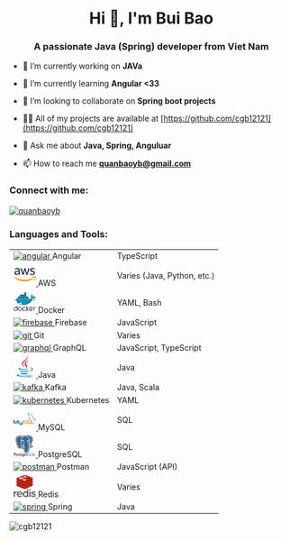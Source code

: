 <h1 align="center">Hi 👋, I'm Bui Bao</h1>
<h3 align="center">A passionate Java (Spring) developer from Viet Nam</h3>

- 🔭 I’m currently working on **JAVa**

- 🌱 I’m currently learning **Angular <33**

- 👯 I’m looking to collaborate on **Spring boot projects**

- 👨‍💻 All of my projects are available at [https://github.com/cgb12121](https://github.com/cgb12121)

- 💬 Ask me about **Java, Spring, Anguluar**

- 📫 How to reach me **quanbaoyb@gmail.com**

<h3 align="left">Connect with me:</h3>
<p align="left">
<a href="https://www.leetcode.com/quanbaoyb" target="blank"><img align="center" src="https://raw.githubusercontent.com/rahuldkjain/github-profile-readme-generator/master/src/images/icons/Social/leet-code.svg" alt="quanbaoyb" height="30" width="40" /></a>
</p>

<h3 align="left">Languages and Tools:</h3>
<table>
  <tr>
    <td><a href="https://angular.io" target="_blank" rel="noreferrer"> <img src="https://angular.io/assets/images/logos/angular/angular.svg" alt="angular" width="40" height="40"/> </a> Angular</td>
    <td>TypeScript</td>
  </tr>
  <tr>
    <td><a href="https://aws.amazon.com" target="_blank" rel="noreferrer"> <img src="https://raw.githubusercontent.com/devicons/devicon/master/icons/amazonwebservices/amazonwebservices-original-wordmark.svg" alt="aws" width="40" height="40"/> </a> AWS</td>
    <td>Varies (Java, Python, etc.)</td>
  </tr>
  <tr>
    <td><a href="https://www.docker.com/" target="_blank" rel="noreferrer"> <img src="https://raw.githubusercontent.com/devicons/devicon/master/icons/docker/docker-original-wordmark.svg" alt="docker" width="40" height="40"/> </a> Docker</td>
    <td>YAML, Bash</td>
  </tr>
  <tr>
    <td><a href="https://firebase.google.com/" target="_blank" rel="noreferrer"> <img src="https://www.vectorlogo.zone/logos/firebase/firebase-icon.svg" alt="firebase" width="40" height="40"/> </a> Firebase</td>
    <td>JavaScript</td>
  </tr>
  <tr>
    <td><a href="https://git-scm.com/" target="_blank" rel="noreferrer"> <img src="https://www.vectorlogo.zone/logos/git-scm/git-scm-icon.svg" alt="git" width="40" height="40"/> </a> Git</td>
    <td>Varies</td>
  </tr>
  <tr>
    <td><a href="https://graphql.org" target="_blank" rel="noreferrer"> <img src="https://www.vectorlogo.zone/logos/graphql/graphql-icon.svg" alt="graphql" width="40" height="40"/> </a> GraphQL</td>
    <td>JavaScript, TypeScript</td>
  </tr>
  <tr>
    <td><a href="https://www.java.com" target="_blank" rel="noreferrer"> <img src="https://raw.githubusercontent.com/devicons/devicon/master/icons/java/java-original.svg" alt="java" width="40" height="40"/> </a> Java</td>
    <td>Java</td>
  </tr>
  <tr>
    <td><a href="https://kafka.apache.org/" target="_blank" rel="noreferrer"> <img src="https://www.vectorlogo.zone/logos/apache_kafka/apache_kafka-icon.svg" alt="kafka" width="40" height="40"/> </a> Kafka</td>
    <td>Java, Scala</td>
  </tr>
  <tr>
    <td><a href="https://kubernetes.io" target="_blank" rel="noreferrer"> <img src="https://www.vectorlogo.zone/logos/kubernetes/kubernetes-icon.svg" alt="kubernetes" width="40" height="40"/> </a> Kubernetes</td>
    <td>YAML</td>
  </tr>
  <tr>
    <td><a href="https://www.mysql.com/" target="_blank" rel="noreferrer"> <img src="https://raw.githubusercontent.com/devicons/devicon/master/icons/mysql/mysql-original-wordmark.svg" alt="mysql" width="40" height="40"/> </a> MySQL</td>
    <td>SQL</td>
  </tr>
  <tr>
    <td><a href="https://www.postgresql.org" target="_blank" rel="noreferrer"> <img src="https://raw.githubusercontent.com/devicons/devicon/master/icons/postgresql/postgresql-original-wordmark.svg" alt="postgresql" width="40" height="40"/> </a> PostgreSQL</td>
    <td>SQL</td>
  </tr>
  <tr>
    <td><a href="https://postman.com" target="_blank" rel="noreferrer"> <img src="https://www.vectorlogo.zone/logos/getpostman/getpostman-icon.svg" alt="postman" width="40" height="40"/> </a> Postman</td>
    <td>JavaScript (API)</td>
  </tr>
  <tr>
    <td><a href="https://redis.io" target="_blank" rel="noreferrer"> <img src="https://raw.githubusercontent.com/devicons/devicon/master/icons/redis/redis-original-wordmark.svg" alt="redis" width="40" height="40"/> </a> Redis</td>
    <td>Varies</td>
  </tr>
  <tr>
    <td><a href="https://spring.io/" target="_blank" rel="noreferrer"> <img src="https://www.vectorlogo.zone/logos/springio/springio-icon.svg" alt="spring" width="40" height="40"/> </a> Spring</td>
    <td>Java</td>
  </tr>
</table>


<p><img src="https://github-readme-stats.vercel.app/api/top-langs?username=cgb12121&show_icons=true&locale=en&layout=compact" alt="cgb12121" /></p>

<!---
cgb12121/cgb12121 is a ✨ special ✨ repository because its `README.md` (this file) appears on your GitHub profile.
You can click the Preview link to take a look at your changes.
--->
